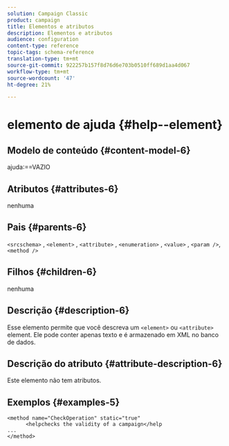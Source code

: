 ```yaml
---
solution: Campaign Classic
product: campaign
title: Elementos e atributos
description: Elementos e atributos
audience: configuration
content-type: reference
topic-tags: schema-reference
translation-type: tm+mt
source-git-commit: 922257b157f8d76d6e703b0510ff689d1aa4d067
workflow-type: tm+mt
source-wordcount: '47'
ht-degree: 21%

---
```



# elemento de ajuda {#help--element}

## Modelo de conteúdo {#content-model-6}

ajuda:==VAZIO

## Atributos {#attributes-6}

nenhuma

## Pais {#parents-6}

`<srcschema>`  ,   `<element>`   ,    `<attribute>`    ,     `<enumeration>`     ,      `<value>`      ,      `<param />`,       `<method />`

## Filhos {#children-6}

nenhuma

## Descrição {#description-6}

Esse elemento permite que você descreva um `<element>` ou `<attribute>`   element. Ele pode conter apenas texto e é armazenado em XML no banco de dados.

## Descrição do atributo {#attribute-description-6}

Este elemento não tem atributos.

## Exemplos {#examples-5}

```
<method name="CheckOperation" static="true"
      <helpchecks the validity of a campaign</help
...
</method> 
```
